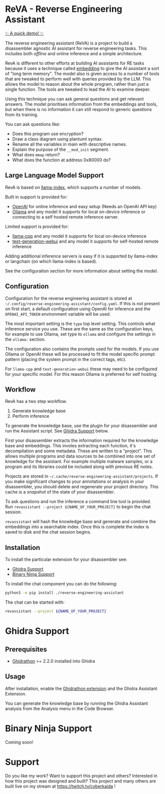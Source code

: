 # ReVA - Reverse Engineering Assistant

[✨ A quick demo! ✨](https://asciinema.org/a/622155)

The reverse engineering assistant (ReVA) is a project to build a disassembler agnostic AI assistant for
reverse engineering tasks. This includes both _offline_ and online inference and a simple architecture.

RevA is different to other efforts at building AI assistants for RE tasks because it uses a technique
called [embedding](https://openai.com/blog/introducing-text-and-code-embeddings)
to give the AI assistant a sort of "long term memory". The model also is given access to a number of tools
that are tweaked to perform well with queries provided by the LLM. This allows the model to reason about the whole
program, rather than just a single function. The tools are tweaked to lead the AI to examine deeper.

Using this technique you can ask general questions and get relevant answers. The model prioritises
information from the embeddings and tools, but when there is no information it can still respond to generic
questions from its training.

You can ask questions like:
- Does this program use encryption?
- Draw a class diagram using plantuml syntax.
- Rename all the variables in main with descriptive names.
- Explain the purpose of the `__mod_init` segment.
- What does `mmap` return?
- What does the function at address 0x80000 do?

## Large Language Model Support

RevA is based on [llama-index](https://github.com/jerryjliu/llama_index),
which supports a number of models.

Built in support is provided for:
- [OpenAI](https://platform.openai.com/overview) for online inference and easy setup (Needs an OpenAI API key)
- [Ollama](https://ollama.ai) and any model it supports for local on-device inference or connecting to a self hosted remote inference server.

Limited support is provided for:
- [llama-cpp](https://llama-cpp-python.readthedocs.io/en/latest/) and any model it supports for local on-device inference
- [text-generation-webui](https://github.com/oobabooga/text-generation-webui) and any model it supports for self-hosted remote inference

Adding additional inference servers is easy if it is supported by llama-index or langchain (on which llama-index is based).

See the configuration section for more information about setting the model.

## Configuration

Configuration for the reverse engineering assistant is stored at
`~/.config/reverse-engineering-assistant/config.yaml`. If this
is not present on first start, a default configuration using
OpenAI for inference and the `OPENAI_API_TOKEN` environment
variable will be used.

The most important setting is the `type` top level setting.
This controls what inference service you use. These are the
same as the configuration keys, for example to use Ollama,
set type to `ollama` and configure the settings in the `ollama:`
section.

The configuration also contains the prompts used for the models.
If you use Ollama or OpenAI these will be processed to fit the
model specific prompt pattern (placing the system prompt in the
correct tags, etc).

For `llama-cpp` and `text-generation-webui` these may need to be
configured for your specific model. For this reason Ollama is
preferred for self hosting.

## Workflow

RevA has a two step workflow.
1. Generate knowledge base
2. Perform inference

To generate the knowledge base, use the plugin for your disassembler and run the Assistant script.
See [Ghidra Support](#ghidra-support) below.

First your disassembler extracts the information required for the knowledge base and embeddings.
This involes extracting each function, it's decompilation and some metadata. These are written to a "project". This allows
multiple programs and data sources to be combined into one set of knowledge for the assistant. For example multiple malware
samples, or a program and its libraries could be included along with previous RE notes.

Projects are stored in `~/.cache/reverse-engineering-assistant/projects`. If you make significant changes to your
annotations or analysis in your disassembler, you should delete and regenerate your project directory. This cache
is a _snapshot_ of the state of your disassembler.

To ask questions and run the inference a command line tool is provided. Run `revassistant --project ${NAME_OF_YOUR_PROJECT}` to begin the chat session.

`revassistant` will hash the knowledge base and generate and combine the embeddings into a searchable
index. Once this is complete the index is saved to disk and the chat session begins.

## Installation

To install the particular extension for your disassembler see:
- [Ghidra Support](#ghidra-support)
- [Binary Ninja Support](#binary-ninja-support)

To install the chat component you can do the following:

```sh
python3 -m pip install ./reverse-engineering-assistant
```

The chat can be started with:

```sh
revassistant --project ${NAME_OF_YOUR_PROJECT}
```


# Ghidra Support

## Prerequisites
- [Ghidrathon](https://github.com/mandiant/Ghidrathon) >= 2.2.0 installed into Ghidra

## Usage

After installation, enable the [Ghidrathon extension](https://github.com/mandiant/Ghidrathon#installing-ghidrathon)
and the Ghidra Assistant Extension.

You can generate the knowledge base by running the Ghidra Assistant analysis from the Analysis menu in the Code Browser.

# Binary Ninja Support

Coming soon!

# Support

Do you like my work? Want to support this project and others? Interested in how this project was designed and built?
This project and many others are built live on my stream at https://twitch.tv/cyberkaida !
